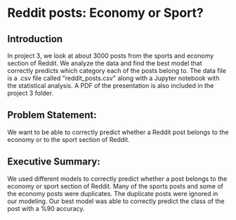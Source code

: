 # Reddit posts: Economy or Sport?


## Introduction

In project 3, we look at about 3000 posts from the sports and economy section of Reddit. We analyze the data and find the best model that correctly predicts which category each of the posts belong to. The data file is a .csv file called "reddit_posts.csv" along with a Jupyter notebook with the statistical analysis. A PDF of the presentation is also included in the project 3 folder. 



## Problem Statement:

We want to be able to correctly predict whether a Reddit post belongs to the economy or to the sport section of Reddit. 



## Executive Summary:

We used different models to correctly predict whether a post belongs to the economy or sport section of Reddit. Many of the sports posts and some of the economy posts were duplicates. The duplicate posts were ignored in our modeling. Our best model was able to correctly predict the class of the post with a %90 accuracy. 
